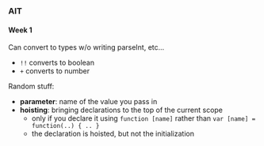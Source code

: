 ### AIT

#### Week 1

Can convert to types w/o writing parseInt, etc...

* `!!` converts to boolean
* `+` converts to number

Random stuff:

* __parameter__: name of the value you pass in
* __hoisting__: bringing declarations to the top of the current scope
  * only if you declare it using `function [name]` rather than `var [name] = function(..) { .. }`
  * the declaration is hoisted, but not the initialization
